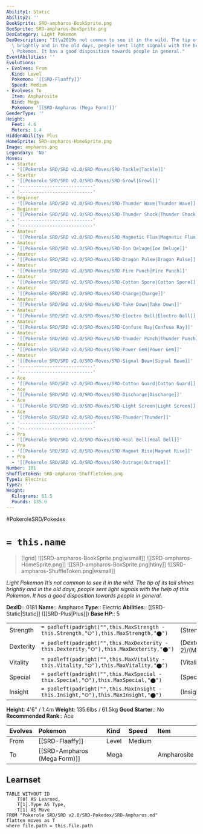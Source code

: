 ```yaml
---
Ability1: Static
Ability2: ''
BookSprite: SRD-ampharos-BookSprite.png
BoxSprite: SRD-ampharos-BoxSprite.png
DexCategory: Light Pokemon
DexDescription: "It\u2019s not common to see it in the wild. The tip of its tail shines\
  \ brightly and in the old days, people sent light signals with the help of this\
  \ Pokemon. It has a good disposition towards people in general."
EventAbilities: ''
Evolutions:
- Evolves: From
  Kind: Level
  Pokemon: '[[SRD-Flaaffy]]'
  Speed: Medium
- Evolves: To
  Item: Ampharosite
  Kind: Mega
  Pokemon: '[[SRD-Ampharos (Mega Form)]]'
GenderType: ''
Height:
  Feet: 4.6
  Meters: 1.4
HiddenAbility: Plus
HomeSprite: SRD-ampharos-HomeSprite.png
Image: ampharos.png
Legendary: 'No'
Moves:
- - Starter
  - '[[Pokerole SRD/SRD v2.0/SRD-Moves/SRD-Tackle|Tackle]]'
- - Starter
  - '[[Pokerole SRD/SRD v2.0/SRD-Moves/SRD-Growl|Growl]]'
- - '---------------------------'
  - '---------------------------'
- - Beginner
  - '[[Pokerole SRD/SRD v2.0/SRD-Moves/SRD-Thunder Wave|Thunder Wave]]'
- - Beginner
  - '[[Pokerole SRD/SRD v2.0/SRD-Moves/SRD-Thunder Shock|Thunder Shock]]'
- - '---------------------------'
  - '---------------------------'
- - Amateur
  - '[[Pokerole SRD/SRD v2.0/SRD-Moves/SRD-Magnetic Flux|Magnetic Flux]]'
- - Amateur
  - '[[Pokerole SRD/SRD v2.0/SRD-Moves/SRD-Ion Deluge|Ion Deluge]]'
- - Amateur
  - '[[Pokerole SRD/SRD v2.0/SRD-Moves/SRD-Dragon Pulse|Dragon Pulse]]'
- - Amateur
  - '[[Pokerole SRD/SRD v2.0/SRD-Moves/SRD-Fire Punch|Fire Punch]]'
- - Amateur
  - '[[Pokerole SRD/SRD v2.0/SRD-Moves/SRD-Cotton Spore|Cotton Spore]]'
- - Amateur
  - '[[Pokerole SRD/SRD v2.0/SRD-Moves/SRD-Charge|Charge]]'
- - Amateur
  - '[[Pokerole SRD/SRD v2.0/SRD-Moves/SRD-Take Down|Take Down]]'
- - Amateur
  - '[[Pokerole SRD/SRD v2.0/SRD-Moves/SRD-Electro Ball|Electro Ball]]'
- - Amateur
  - '[[Pokerole SRD/SRD v2.0/SRD-Moves/SRD-Confuse Ray|Confuse Ray]]'
- - Amateur
  - '[[Pokerole SRD/SRD v2.0/SRD-Moves/SRD-Thunder Punch|Thunder Punch]]'
- - Amateur
  - '[[Pokerole SRD/SRD v2.0/SRD-Moves/SRD-Power Gem|Power Gem]]'
- - Amateur
  - '[[Pokerole SRD/SRD v2.0/SRD-Moves/SRD-Signal Beam|Signal Beam]]'
- - '---------------------------'
  - '---------------------------'
- - Ace
  - '[[Pokerole SRD/SRD v2.0/SRD-Moves/SRD-Cotton Guard|Cotton Guard]]'
- - Ace
  - '[[Pokerole SRD/SRD v2.0/SRD-Moves/SRD-Discharge|Discharge]]'
- - Ace
  - '[[Pokerole SRD/SRD v2.0/SRD-Moves/SRD-Light Screen|Light Screen]]'
- - Ace
  - '[[Pokerole SRD/SRD v2.0/SRD-Moves/SRD-Thunder|Thunder]]'
- - '---------------------------'
  - '---------------------------'
- - Pro
  - '[[Pokerole SRD/SRD v2.0/SRD-Moves/SRD-Heal Bell|Heal Bell]]'
- - Pro
  - '[[Pokerole SRD/SRD v2.0/SRD-Moves/SRD-Magnet Rise|Magnet Rise]]'
- - Pro
  - '[[Pokerole SRD/SRD v2.0/SRD-Moves/SRD-Outrage|Outrage]]'
Number: 181
ShuffleToken: SRD-ampharos-ShuffleToken.png
Type1: Electric
Type2: ''
Weight:
  Kilograms: 61.5
  Pounds: 135.6
---
```


#PokeroleSRD/Pokedex

# `= this.name`

> [!grid]
> ![[SRD-ampharos-BookSprite.png|wsmall]]
> ![[SRD-ampharos-HomeSprite.png]]
> ![[SRD-ampharos-BoxSprite.png|htiny]]
> ![[SRD-ampharos-ShuffleToken.png|wsmall]]


*Light Pokemon*
*It’s not common to see it in the wild. The tip of its tail shines brightly and in the old days, people sent light signals with the help of this Pokemon. It has a good disposition towards people in general.*

**DexID**:: 0181
**Name**:: Ampharos
**Type**:: Electric
**Abilities**:: [[SRD-Static|Static]] ([[SRD-Plus|Plus]])
**Base HP**:: 5

|           |                                                                                        |                                          |
| --------- | -------------------------------------------------------------------------------------- | ---------------------------------------- |
| Strength  | `= padleft(padright("",this.MaxStrength - this.Strength,"⭘"),this.MaxStrength,"⬤")`    | (Strength::2)/(MaxStrength::5)   |
| Dexterity | `= padleft(padright("",this.MaxDexterity - this.Dexterity,"⭘"),this.MaxDexterity,"⬤")` | (Dexterity:: 2)/(MaxDexterity::4) |
| Vitality  | `= padleft(padright("",this.MaxVitality - this.Vitality,"⭘"),this.MaxVitality,"⬤")`    | (Vitality::2)/(MaxVitality::5)   |
| Special   | `= padleft(padright("",this.MaxSpecial - this.Special,"⭘"),this.MaxSpecial,"⬤")`       | (Special::3)/(MaxSpecial::6)     |
| Insight   | `= padleft(padright("",this.MaxInsight - this.Insight,"⭘"),this.MaxInsight,"⬤")`       | (Insight::2)/(MaxInsight::5)     |

**Height**: 4'6" / 1.4m
**Weight**: 135.6lbs / 61.5kg
**Good Starter**:: No
**Recommended Rank**:: Ace

| Evolves   | Pokemon                      | Kind   | Speed   | Item        |
|:----------|:-----------------------------|:-------|:--------|:------------|
| From      | [[SRD-Flaaffy]]              | Level  | Medium  |             |
| To        | [[SRD-Ampharos (Mega Form)]] | Mega   |         | Ampharosite |

## Learnset

```dataview
TABLE WITHOUT ID
    T[0] AS Learned,
    T[1].Type AS Type,
    T[1] AS Move
FROM "Pokerole SRD/SRD v2.0/SRD-Pokedex/SRD-Ampharos.md"
flatten moves as T
where file.path = this.file.path
```
